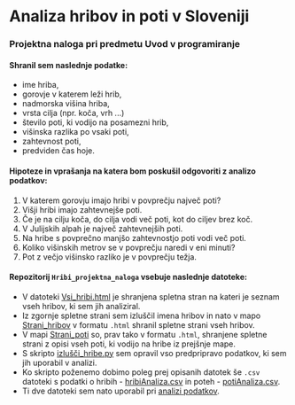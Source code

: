 # Analiza hribov in poti v Sloveniji
### Projektna naloga pri predmetu Uvod v programiranje
#### Shranil sem naslednje podatke:
- ime hriba,
- gorovje v katerem leži hrib,
- nadmorska višina hriba,
- vrsta cilja (npr. koča, vrh ...)
- število poti, ki vodijo na posamezni hrib,
- višinska razlika po vsaki poti,
- zahtevnost poti,
- predviden čas hoje. 

#### Hipoteze in vprašanja na katera bom poskušil odgovoriti z analizo podatkov:
1. V katerem gorovju imajo hribi v povprečju največ poti?
2. Višji hribi imajo zahtevnejše poti.
3. Če je na cilju koča, do cilja vodi več poti, kot do ciljev brez koč.
4. V Julijskih alpah je največ zahtevnejših poti.
5. Na hribe s povprečno manjšo zahtevnostjo poti vodi več poti.
6. Koliko višinskih metrov se v povprečju naredi v eni minuti?
7. Pot z večjo višinsko razliko je v povprečju težja.

#### Repozitorij `Hribi_projektna_naloga` vsebuje naslednje datoteke:
* V datoteki [Vsi_hribi.html](..Hribi_projektna_naloga/Vsi_hribi.html) je shranjena spletna stran na kateri je seznam vseh hribov, ki sem jih analiziral.
* Iz zgornje spletne strani sem izluščil imena hribov in nato v mapo [Strani_hribov](..Hribi_projektna_naloga/Strani_hribov) v formatu `.html` shranil spletne strani vseh hribov.
* V mapi [Strani_poti](..Hribi_projektna_naloga/Strani_poti) so, prav tako v formatu `.html`, shranjene spletne strani z opisi vseh poti, ki vodijo na hribe iz prejšnje mape.
* S skripto [izlušči_hribe.py](..Hribi_projektna_naloga/izlušči_hribe.py) sem opravil vso predpripravo podatkov, ki sem jih uporabil v analizi.
* Ko skripto poženemo dobimo poleg prej opisanih datotek še `.csv` datoteki s podatki o hribih - [hribiAnaliza.csv](..Hribi_projektna_naloga/hribiAnaliza.csv) in poteh - [potiAnaliza.csv](..Hribi_projektna_naloga/potiAnaliza.csv).
* Ti dve datoteki sem nato uporabil pri [analizi podatkov](..Hribi_projektna_naloga/Analiza_podatkov.ipynb).
